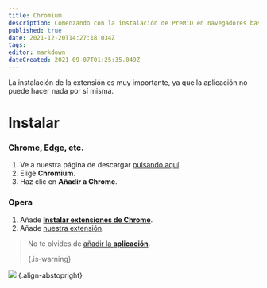 ```yaml
---
title: Chromium
description: Comenzando con la instalación de PreMiD en navegadores basados en Chromium
published: true
date: 2021-12-20T14:27:18.034Z
tags:
editor: markdown
dateCreated: 2021-09-07T01:25:35.049Z
---
```


La instalación de la extensión es muy importante, ya que la aplicación no puede hacer nada por sí misma.

# Instalar
### Chrome, Edge, etc.
1. Ve a nuestra página de descargar [pulsando aquí](https://premid.app/downloads).
2. Elige **Chromium**.
3. Haz clic en **Añadir a Chrome**.

### Opera
1. Añade **[Instalar extensiones de Chrome](https://addons.opera.com/en/extensions/details/install-chrome-extensions/)**.
2. Añade [nuestra extensión](https://premid.app/downloads).

> No te olvides de [añadir la **aplicación**](/install). 
> 
> {.is-warning}

![](https://img.icons8.com/color/2x/chrome.png) {.align-abstopright}
